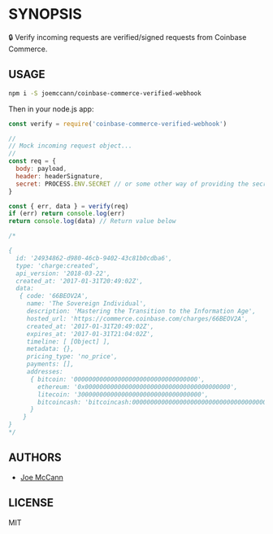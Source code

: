 # SYNOPSIS

🔒 Verify incoming requests are verified/signed requests from Coinbase Commerce.

## USAGE

```sh
npm i -S joemccann/coinbase-commerce-verified-webhook
```

Then in your node.js app:

```js
const verify = require('coinbase-commerce-verified-webhook')

//
// Mock incoming request object...
//
const req = {
  body: payload,
  header: headerSignature,
  secret: PROCESS.ENV.SECRET // or some other way of providing the secret
}

const { err, data } = verify(req)
if (err) return console.log(err)
return console.log(data) // Return value below

/*

{
  id: '24934862-d980-46cb-9402-43c81b0cdba6',
  type: 'charge:created',
  api_version: '2018-03-22',
  created_at: '2017-01-31T20:49:02Z',
  data:
   { code: '66BEOV2A',
     name: 'The Sovereign Individual',
     description: 'Mastering the Transition to the Information Age',
     hosted_url: 'https://commerce.coinbase.com/charges/66BEOV2A',
     created_at: '2017-01-31T20:49:02Z',
     expires_at: '2017-01-31T21:04:02Z',
     timeline: [ [Object] ],
     metadata: {},
     pricing_type: 'no_price',
     payments: [],
     addresses:
      { bitcoin: '0000000000000000000000000000000000',
        ethereum: '0x0000000000000000000000000000000000000000',
        litecoin: '3000000000000000000000000000000000',
        bitcoincash: 'bitcoincash:000000000000000000000000000000000000000000' 
      }
    }
}
*/
```

## AUTHORS

- [Joe McCann](https://twitter.com/joemccann)

## LICENSE

MIT
